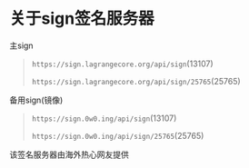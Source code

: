 # 关于sign签名服务器

主sign
> `https://sign.lagrangecore.org/api/sign`(13107)
> 
> `https://sign.lagrangecore.org/api/sign/25765`(25765)

备用sign(镜像)
> `https://sign.0w0.ing/api/sign`(13107)
> 
> `https://sign.0w0.ing/api/sign/25765`(25765)

该签名服务器由海外热心网友提供
